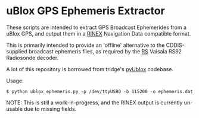 # uBlox GPS Ephemeris Extractor
These scripts are intended to extract GPS Broadcast Ephemerides from a uBlox GPS, and output them in a [RINEX](ftp://igs.org/pub/data/format/rinex210.txt) Navigation Data compatible format.

This is primarily intended to provide an 'offline' alternative to the CDDIS-supplied broadcast ephemeris files, as required by the [RS](https://github.com/darksidelemm/RS) Vaisala RS92 Radiosonde decoder.

A lot of this repository is borrowed from tridge's [pyUblox](https://github.com/tridge/pyUblox) codebase.

Usage:
```
$ python ublox_ephemeris.py -p /dev/ttyUSB0 -b 115200 -o ephemeris.dat
```

NOTE: This is still a work-in-progress, and the RINEX output is currently un-usable due to missing fields.
